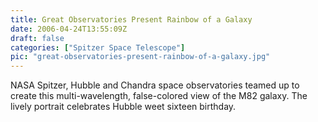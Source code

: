 ```yaml
---
title: Great Observatories Present Rainbow of a Galaxy
date: 2006-04-24T13:55:09Z
draft: false
categories: ["Spitzer Space Telescope"]
pic: "great-observatories-present-rainbow-of-a-galaxy.jpg"
---
```

NASA Spitzer, Hubble and Chandra space observatories teamed up to create this multi-wavelength, false-colored view of the M82 galaxy. The lively   portrait celebrates Hubble weet sixteen birthday.